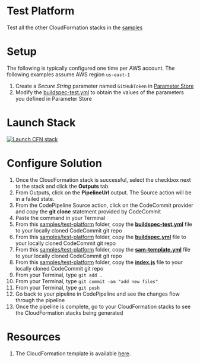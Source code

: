 # Test Platform
Test all the other CloudFormation stacks in the [samples](../)

# Setup

The following is typically configured one time per AWS account. The following examples assume AWS region `us-east-1`

1. Create a *Secure String* parameter named `GitHubToken` in [Parameter Store](https://console.aws.amazon.com/ec2/v2/home?region=us-east-1#Parameters:)
1. Modify the [buildspec-test.yml](./buildspec-test.yml) to obtain the values of the parameters you defined in Parameter Store

# Launch Stack

[![Launch CFN stack](https://s3.amazonaws.com/www.devopsessentialsaws.com/img/deploy-to-aws.png)](https://console.aws.amazon.com/cloudformation/home?region=us-east-1#cstack=sn%7Edevops-essentials-test-platform%7Cturl%7Ehttps://s3.amazonaws.com/www.devopsessentialsaws.com/samples/test-platform/pipeline.yml)

# Configure Solution

1. Once the CloudFormation stack is successful, select the checkbox next to the stack and click the <strong>Outputs</strong> tab. 
1. From Outputs, click on the **PipelineUrl** output. The Source action will be in a failed state.
1. From the CodePipeline Source action, click on the CodeCommit provider and copy the **git clone** statement provided by CodeCommit
1. Paste the command in your Terminal
1. From this [samples/test-platform](../test-platform) folder, copy the **[buildspec-test.yml](./buildspec-test.yml)** file to your locally cloned CodeCommit git repo
1. From this [samples/test-platform](../test-platform) folder, copy the **[buildspec.yml](./buildspec.yml)** file to your locally cloned CodeCommit git repo
1. From this [samples/test-platform](../test-platform) folder, copy the **[sam-template.yml](./sam-template.yml)** file to your locally cloned CodeCommit git repo
1. From this [samples/test-platform](../test-platform) folder, copy the **[index.js](./index.js)** file to your locally cloned CodeCommit git repo
1. From your Terminal, type `git add .`
1. From your Terminal, type `git commit -am "add new files"`
1. From your Terminal, type `git push`
1. Go back to your pipeline in CodePipeline and see the changes flow through the pipeline
1. Once the pipeline is complete, go to your CloudFormation stacks to see the CloudFormation stacks being generated

# Resources

1. The CloudFormation template is available [here](https://s3.amazonaws.com/www.devopsessentialsaws.com/samples/test-platform/pipeline.yml).





